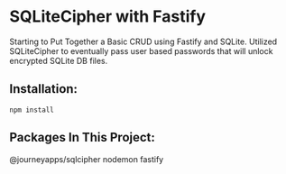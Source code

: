 # SQLiteCipher with Fastify

Starting to Put Together a Basic CRUD using Fastify and SQLite. Utilized SQLiteCipher to eventually pass user based passwords that will unlock encrypted SQLite DB files.

## Installation:

`npm install`

## Packages In This Project:

@journeyapps/sqlcipher
nodemon
fastify
